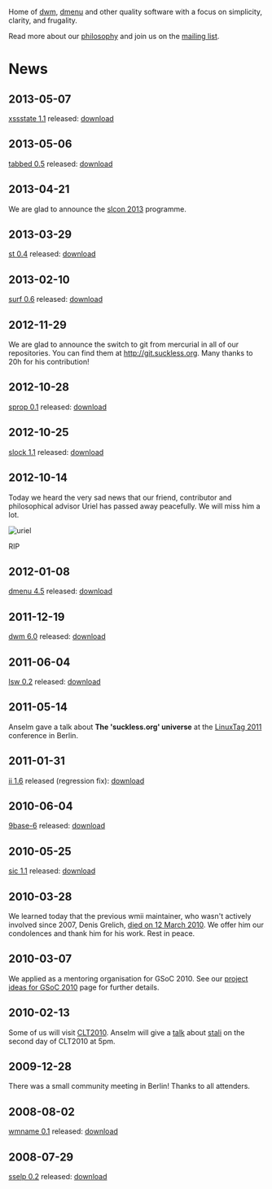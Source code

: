 Home of [dwm](http://dwm.suckless.org), [dmenu](http://tools.suckless.org/dmenu) and other quality software with a focus on simplicity, clarity, and frugality.

Read more about our [philosophy](/philosophy) and join us on the [mailing list](/community).

News
====

2013-05-07
----------
[xssstate 1.1](http://tools.suckless.org/xssstate) released: [download](http://dl.suckless.org/tools/xssstate-1.1.tar.gz)

2013-05-06
----------
[tabbed 0.5](http://tools.suckless.org/tabbed) released: [download](http://dl.suckless.org/tools/tabbed-0.5.tar.gz)

2013-04-21
----------
We are glad to announce the [slcon 2013](/conference) programme.

2013-03-29
----------
[st 0.4](http://st.suckless.org) released: [download](http://dl.suckless.org/st/st-0.4.tar.gz)

2013-02-10
----------
[surf 0.6](http://surf.suckless.org) released: [download](http://dl.suckless.org/surf/surf-0.6.tar.gz)

2012-11-29
----------
We are glad to announce the switch to git from mercurial in all of our
repositories. You can find them at <http://git.suckless.org>. Many thanks to
20h for his contribution!

2012-10-28
----------
[sprop 0.1](http://tools.suckless.org/sprop) released: [download](http://dl.suckless.org/tools/sprop-0.1.tar.gz)

2012-10-25
----------
[slock 1.1](http://tools.suckless.org/slock) released: [download](http://dl.suckless.org/tools/slock-1.1.tar.gz)

2012-10-14
----------
Today we heard the very sad news that our friend, contributor and philosophical advisor Uriel has passed away peacefully.
We will miss him a lot.

![uriel](/uriel.png)

RIP

2012-01-08
----------
[dmenu 4.5](http://tools.suckless.org/dmenu) released: [download](http://dl.suckless.org/tools/dmenu-4.5.tar.gz)

2011-12-19
----------
[dwm 6.0](http://dwm.suckless.org) released: [download](http://dl.suckless.org/dwm/dwm-6.0.tar.gz)

2011-06-04
----------
[lsw 0.2](http://tools.suckless.org/lsw) released: [download](http://dl.suckless.org/tools/lsw-0.2.tar.gz)

2011-05-14
----------
Anselm gave a talk about **The 'suckless.org' universe** at the [LinuxTag 2011](http://www.linuxtag.org)
conference in Berlin.

2011-01-31
----------
[ii 1.6](http://tools.suckless.org/ii) released (regression fix): [download](http://dl.suckless.org/tools/ii-1.6.tar.gz)

2010-06-04
----------
[9base-6](http://tools.suckless.org/9base) released: [download](http://dl.suckless.org/tools/9base-6.tar.gz)

2010-05-25
----------
[sic 1.1](http://tools.suckless.org/sic) released: [download](http://dl.suckless.org/tools/sic-1.1.tar.gz)

2010-03-28
----------
We learned today that the previous wmii maintainer, who wasn't actively
involved since 2007, Denis Grelich, [died on 12 March
2010](http://www.lmt.uni-saarland.de/de/aktuelles/grelich.html). We offer him our
condolences and thank him for his work. Rest in peace.

2010-03-07
----------
We applied as a mentoring organisation for GSoC 2010. See our [project ideas for GSoC 2010](/project_ideas) page for further details.

2010-02-13
----------
Some of us will visit [CLT2010](http://chemnitzer.linux-tage.de/2010/). Anselm will give a [talk](http://chemnitzer.linux-tage.de/2010/vortraege/detail.html?idx=308) about [stali](http://sta.li) on the second day of CLT2010 at 5pm.

2009-12-28
----------
There was a small community meeting in Berlin! Thanks to all attenders.

2008-08-02
----------
[wmname 0.1](http://tools.suckless.org/wmname) released: [download](http://dl.suckless.org/tools/wmname-0.1.tar.gz)

2008-07-29
----------
[sselp 0.2](http://tools.suckless.org/sselp) released: [download](http://dl.suckless.org/tools/sselp-0.2.tar.gz)
